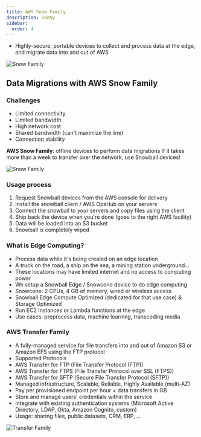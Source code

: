 ```yaml
---
title: AWS Snow Family
description: Udemy
sidebar:
  order: 4
---
```


- Highly-secure, portable devices to collect and process data
at the edge, and migrate data into and out of AWS

![Snow Family](/img/udemy/snow-family.png)

## Data Migrations with AWS Snow Family

### Challenges

- Limited connectivity
- Limited bandwidth
- High network cost
- Shared bandwidth (can't maximize the line)
- Connection stability

**AWS Snow Family**: offline devices to perform data migrations
If it takes more than a week to transfer over the network, use Snowball
devices!

![Snow Family](/img/udemy/with-snow-family.png)

### Usage process

1. Request Snowball devices from the AWS console for delivery
2. Install the snowball client / AWS OpsHub on your servers
3. Connect the snowball to your servers and copy files using the client
4. Ship back the device when you're done (goes to the right AWS facility)
5. Data will be loaded into an S3 bucket
6. Snowball is completely wiped

### What is Edge Computing?

- Process data while it's being created on an edge location
- A truck on the road, a ship on the sea, a mining station underground...
- These locations may have limited internet and no access to computing power
- We setup a Snowball Edge / Snowcone device to do edge computing
- Snowcone: 2 CPUs, 4 GB of memory, wired or wireless access
- Snowball Edge Compute Optimized (dedicated for that use case) & Storage Optimized
- Run EC2 Instances or Lambda functions at the edge
- Use cases: preprocess data, machine learning, transcoding media

### AWS Transfer Family

- A fully-managed service for file transfers into and out of Amazon S3 or Amazon EFS using the FTP protocol
- Supported Protocols
- AWS Transfer for FTP (File Transfer Protocol (FTP))
- AWS Transfer for FTPS (File Transfer Protocol over SSL (FTPS))
- AWS Transfer for SFTP (Secure File Transfer Protocol (SFTP))
- Managed infrastructure, Scalable, Reliable, Highly Available (multi-AZ)
- Pay per provisioned endpoint per hour + data transfers in GB
- Store and manage users' credentials within the service
- Integrate with existing authentication systems (Microsoft Active Directory, LDAP, Okta, Amazon Cognito, custom)
- Usage: sharing files, public datasets, CRM, ERP, …

![Transfer Family](/img/udemy/transfer-family.png)